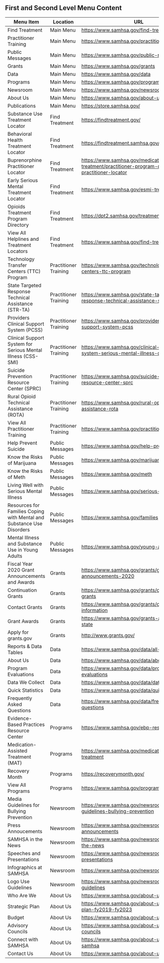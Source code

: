 
## First and Second Level Menu Content

| Menu Item                                                             | Location              | URL                                                                                                           |
|-----------------------------------------------------------------------|-----------------------|---------------------------------------------------------------------------------------------------------------|
| Find Treatment                                                        | Main Menu             | https://www.samhsa.gov/find-treatment                                                                         |
| Practitioner Training                                                 | Main Menu             | https://www.samhsa.gov/practitioner-training                                                                  |
| Public Messages                                                       | Main Menu             | https://www.samhsa.gov/public-messages                                                                        |
| Grants                                                                | Main Menu             | https://www.samhsa.gov/grants                                                                                 |
| Data                                                                  | Main Menu             | https://www.samhsa.gov/data                                                                                   |
| Programs                                                              | Main Menu             | https://www.samhsa.gov/programs                                                                               |
| Newsroom                                                              | Main Menu             | https://www.samhsa.gov/newsroom                                                                               |
| About Us                                                              | Main Menu             | https://www.samhsa.gov/about-us                                                                               |
| Publications                                                          | Main Menu             | https://store.samhsa.gov/                                                                                     |
| Substance Use Treatment Locator                                       | Find Treatment        | https://findtreatment.gov/                                                                                    |
| Behavioral Health Treatment Locator                                   | Find Treatment        | https://findtreatment.samhsa.gov/                                                                             |
| Buprenorphine Practitioner Locator                                    | Find Treatment        | https://www.samhsa.gov/medication-assisted-treatment/practitioner-program-data/treatment-practitioner-locator |
| Early Serious Mental Treatment Locator                                | Find Treatment        | https://www.samhsa.gov/esmi-treatment-locator                                                                 |
| Opioids Treatment Program Directory                                   | Find Treatment        | https://dpt2.samhsa.gov/treatment/directory.aspx                                                              |
| View All Helplines and Treatment Locators                             | Find Treatment        | https://www.samhsa.gov/find-treatment                                                                         |
| Technology Transfer Centers (TTC) Program                             | Practitioner Training | https://www.samhsa.gov/technology-transfer-centers-ttc-program                                                |
| State Targeted Response Technical Assistance (STR-TA)                 | Practitioner Training | https://www.samhsa.gov/state-targeted-response-technical-assistance-str-ta                                    |
| Providers Clinical Support System (PCSS)                              | Practitioner Training | https://www.samhsa.gov/providers-clinical-support-system-pcss                                                 |
| Clinical Support System for Serious Mental Illness (CSS-SMI)          | Practitioner Training | https://www.samhsa.gov/clinical-support-system-serious-mental-illness-css-smi                                 |
| Suicide Prevention Resource Center (SPRC)                             | Practitioner Training | https://www.samhsa.gov/suicide-prevention-resource-center-sprc                                                |
| Rural Opioid Technical Assistance (ROTA)                              | Practitioner Training | https://www.samhsa.gov/rural-opioid-technical-assistance-rota                                                 |
| View All Practitioner Training                                        | Practitioner Training | https://www.samhsa.gov/practitioner-training                                                                  |
| Help Prevent Suicide                                                  | Public Messages       | https://www.samhsa.gov/help-prevent-suicide                                                                   |
| Know the Risks of Marijuana                                           | Public Messages       | https://www.samhsa.gov/marijuana                                                                              |
| Know the Risks of Meth                                                | Public Messages       | https://www.samhsa.gov/meth                                                                                   |
| Living Well with Serious Mental Illness                               | Public Messages       | https://www.samhsa.gov/serious-mental-illness                                                                 |
| Resources for Families Coping with Mental and Substance Use Disorders | Public Messages       | https://www.samhsa.gov/families                                                                               |
| Mental Illness and Substance Use in Young Adults                      | Public Messages       | https://www.samhsa.gov/young-adults                                                                           |
| Fiscal Year 2020 Grant Announcements and Awards                       | Grants                | https://www.samhsa.gov/grants/grant-announcements-2020                                                        |
| Continuation Grants                                                   | Grants                | https://www.samhsa.gov/grants/continuation-grants                                                             |
| Contact Grants                                                        | Grants                | https://www.samhsa.gov/grants/contact-information                                                             |
| Grant Awards                                                          | Grants                | https://www.samhsa.gov/grants-awards-by-state                                                                 |
| Apply for grants.gov                                                  | Grants                | http://www.grants.gov/                                                                                        |
| Reports & Data Tables                                                 | Data                  | https://www.samhsa.gov/data/all-reports                                                                       |
| About Us                                                              | Data                  | https://www.samhsa.gov/data/about-us                                                                          |
| Program Evaluations                                                   | Data                  | https://www.samhsa.gov/data/program-evaluations                                                               |
| Data We Collect                                                       | Data                  | https://www.samhsa.gov/data/data-we-collect                                                                   |
| Quick Statistics                                                      | Data                  | https://www.samhsa.gov/data/quick-statistics                                                                  |
| Frequently Asked Questions                                            | Data                  | https://www.samhsa.gov/data/frequently-asked-questions                                                        |
| Evidence-Based Practices Resource Center                              | Programs              | https://www.samhsa.gov/ebp-resource-center                                                                    |
| Medication-Assisted Treatment (MAT)                                   | Programs              | https://www.samhsa.gov/medication-assisted-treatment                                                          |
| Recovery Month                                                        | Programs              | https://recoverymonth.gov/                                                                                    |
| View All Programs                                                     | Programs              | https://www.samhsa.gov/programs                                                                               |
| Media Guidelines for Bullying Prevention                              | Newsroom              | https://www.samhsa.gov/newsroom/media-guidelines-bullying-prevention                                          |
| Press Annoucements                                                    | Newsroom              | https://www.samhsa.gov/newsroom/press-announcements                                                           |
| SAMHSA in the News                                                    | Newsroom              | https://www.samhsa.gov/newsroom/samhsa-in-the-news                                                            |
| Speeches and Presentations                                            | Newsroom              | https://www.samhsa.gov/newsroom/speeches-presentations                                                        |
| Infographics at SAMHSA                                                | Newsroom              | https://www.samhsa.gov/newsroom/infographics                                                                  |
| Logo Use Guidelines                                                   | Newsroom              | https://www.samhsa.gov/newsroom/logo-use-guidelines                                                           |
| Who Are We                                                            | About Us              | https://www.samhsa.gov/about-us/who-we-are                                                                    |
| Strategic Plan                                                        | About Us              | https://www.samhsa.gov/about-us/strategic-plan-fy2019-fy2023                                                  |
| Budget                                                                | About Us              | https://www.samhsa.gov/about-us/budget                                                                        |
| Advisory Councils                                                     | About Us              | https://www.samhsa.gov/about-us/advisory-councils                                                             |
| Connect with SAMHSA                                                   | About Us              | https://www.samhsa.gov/about-us/connect-samhsa                                                                |
| Contact Us                                                            | About Us              | https://www.samhsa.gov/about-us/contact-us                                                                    |
